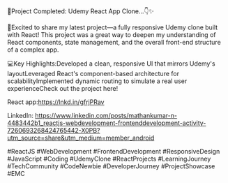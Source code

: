 🚀Project Completed: Udemy React App Clone...👇✨

 🌟Excited to share my latest project—a fully responsive Udemy clone built with React! This project was a great way to deepen my understanding of React components, state management, and the overall front-end structure of a complex app.


💻Key Highlights:Developed a clean, responsive UI that mirrors Udemy's layoutLeveraged React's component-based architecture for scalabilityImplemented dynamic routing to simulate a real user experienceCheck out the project here!

React app:https://lnkd.in/gfrjPRav

LinkedIn:
https://www.linkedin.com/posts/mathankumar-n-4483442b1_reactjs-webdevelopment-frontenddevelopment-activity-7260693268424765442-X0PB?utm_source=share&utm_medium=member_android



#ReactJS #WebDevelopment #FrontendDevelopment #ResponsiveDesign #JavaScript #Coding #UdemyClone #ReactProjects #LearningJourney #TechCommunity #CodeNewbie #DeveloperJourney #ProjectShowcase
#EMC
